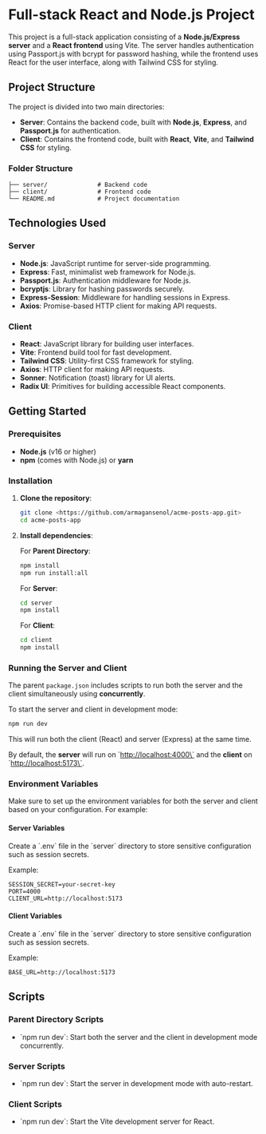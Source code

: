 
# Full-stack React and Node.js Project

This project is a full-stack application consisting of a **Node.js/Express server** and a **React frontend** using Vite. The server handles authentication using Passport.js with bcrypt for password hashing, while the frontend uses React for the user interface, along with Tailwind CSS for styling.

## Project Structure

The project is divided into two main directories:

- **Server**: Contains the backend code, built with **Node.js**, **Express**, and **Passport.js** for authentication.
- **Client**: Contains the frontend code, built with **React**, **Vite**, and **Tailwind CSS** for styling.

### Folder Structure

```text
├── server/              # Backend code
├── client/              # Frontend code
└── README.md            # Project documentation
```

## Technologies Used

### Server

- **Node.js**: JavaScript runtime for server-side programming.
- **Express**: Fast, minimalist web framework for Node.js.
- **Passport.js**: Authentication middleware for Node.js.
- **bcryptjs**: Library for hashing passwords securely.
- **Express-Session**: Middleware for handling sessions in Express.
- **Axios**: Promise-based HTTP client for making API requests.
  
### Client

- **React**: JavaScript library for building user interfaces.
- **Vite**: Frontend build tool for fast development.
- **Tailwind CSS**: Utility-first CSS framework for styling.
- **Axios**: HTTP client for making API requests.
- **Sonner**: Notification (toast) library for UI alerts.
- **Radix UI**: Primitives for building accessible React components.

## Getting Started

### Prerequisites

- **Node.js** (v16 or higher)
- **npm** (comes with Node.js) or **yarn**

### Installation

1. **Clone the repository**:

   ```bash
   git clone <https://github.com/armagansenol/acme-posts-app.git>
   cd acme-posts-app
   ```

2. **Install dependencies**:

   For **Parent Directory**:

   ```bash
   npm install
   npm run install:all

   ```

   For **Server**:

   ```bash
   cd server
   npm install
   ```

   For **Client**:

   ```bash
   cd client
   npm install
   ```

### Running the Server and Client

The parent `package.json` includes scripts to run both the server and the client simultaneously using **concurrently**.

To start the server and client in development mode:

   ```bash
   npm run dev
   ```

   This will run both the client (React) and server (Express) at the same time.

By default, the **server** will run on \`<http://localhost:4000\`> and the **client** on \`<http://localhost:5173\`>.

### Environment Variables

Make sure to set up the environment variables for both the server and client based on your configuration. For example:

#### Server Variables

Create a \`.env\` file in the \`server\` directory to store sensitive configuration such as session secrets.

Example:

```text
SESSION_SECRET=your-secret-key
PORT=4000
CLIENT_URL=http://localhost:5173
```

#### Client Variables

Create a \`.env\` file in the \`server\` directory to store sensitive configuration such as session secrets.

Example:

```text
BASE_URL=http://localhost:5173
```

## Scripts

### Parent Directory Scripts

- \`npm run dev\`: Start both the server and the client in development mode concurrently.

### Server Scripts

- \`npm run dev\`: Start the server in development mode with auto-restart.

### Client Scripts

- \`npm run dev\`: Start the Vite development server for React.
